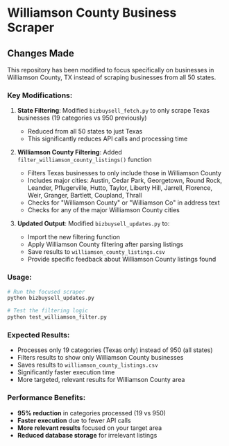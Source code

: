 # Williamson County Business Scraper

## Changes Made

This repository has been modified to focus specifically on businesses in Williamson County, TX instead of scraping businesses from all 50 states.

### Key Modifications:

1. **State Filtering**: Modified `bizbuysell_fetch.py` to only scrape Texas businesses (19 categories vs 950 previously)
   - Reduced from all 50 states to just Texas
   - This significantly reduces API calls and processing time

2. **Williamson County Filtering**: Added `filter_williamson_county_listings()` function
   - Filters Texas businesses to only include those in Williamson County
   - Includes major cities: Austin, Cedar Park, Georgetown, Round Rock, Leander, Pflugerville, Hutto, Taylor, Liberty Hill, Jarrell, Florence, Weir, Granger, Bartlett, Coupland, Thrall
   - Checks for "Williamson County" or "Williamson Co" in address text
   - Checks for any of the major Williamson County cities

3. **Updated Output**: Modified `bizbuysell_updates.py` to:
   - Import the new filtering function
   - Apply Williamson County filtering after parsing listings
   - Save results to `williamson_county_listings.csv`
   - Provide specific feedback about Williamson County listings found

### Usage:

```bash
# Run the focused scraper
python bizbuysell_updates.py

# Test the filtering logic
python test_williamson_filter.py
```

### Expected Results:

- Processes only 19 categories (Texas only) instead of 950 (all states)
- Filters results to show only Williamson County businesses
- Saves results to `williamson_county_listings.csv`
- Significantly faster execution time
- More targeted, relevant results for Williamson County area

### Performance Benefits:

- **95% reduction** in categories processed (19 vs 950)
- **Faster execution** due to fewer API calls
- **More relevant results** focused on your target area
- **Reduced database storage** for irrelevant listings
